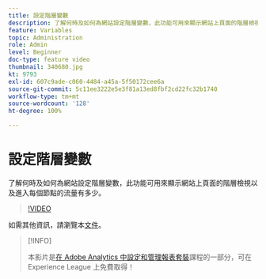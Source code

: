 ```yaml
---
title: 設定階層變數
description: 了解何時及如何為網站設定階層變數，此功能可用來顯示網站上頁面的階層檢視以及進入每個節點的流量有多少。
feature: Variables
topic: Administration
role: Admin
level: Beginner
doc-type: feature video
thumbnail: 340680.jpg
kt: 9793
exl-id: 607c9ade-c060-4484-a45a-5f50172cee6a
source-git-commit: 5c11ee3222e5e3f81a13ed8fbf2cd22fc32b1740
workflow-type: tm+mt
source-wordcount: '128'
ht-degree: 100%

---
```


# 設定階層變數

了解何時及如何為網站設定階層變數，此功能可用來顯示網站上頁面的階層檢視以及進入每個節點的流量有多少。

>[!VIDEO](https://video.tv.adobe.com/v/340680/?quality=12&learn=on)

如需其他資訊，請瀏覽本[文件](https://experienceleague.adobe.com/docs/analytics/implementation/vars/page-vars/hier.html)。

>[!INFO]
>
> 本影片是[在 Adobe Analytics 中設定和管理報表套裝](https://experienceleague.adobe.com/?recommended=Analytics-A-1-2021.1.administration)課程的一部分，可在 Experience League 上免費取得！